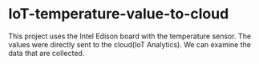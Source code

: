 # IoT-temperature-value-to-cloud

This project uses the Intel Edison board with the temperature sensor.
The values were directly sent to the cloud(IoT Analytics).
We can examine the data that are collected.

